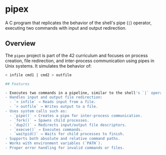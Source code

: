 # pipex

A C program that replicates the behavior of the shell's pipe (`|`) operator, executing two commands with input and output redirection.

## Overview

The `pipex` project is part of the 42 curriculum and focuses on process creation, file redirection, and inter-process communication using pipes in Unix systems. It simulates the behavior of:

```sh
< infile cmd1 | cmd2 > outfile

## Features

- Executes two commands in a pipeline, similar to the shell's `|` operator.
- Handles input and output file redirection:
  - `< infile` → Reads input from a file.
  - `> outfile` → Writes output to a file.
- Uses system calls such as:
  - `pipe()` → Creates a pipe for inter-process communication.
  - `fork()` → Spawns child processes.
  - `dup2()` → Redirects input/output file descriptors.
  - `execve()` → Executes commands.
  - `waitpid()` → Waits for child processes to finish.
- Supports both absolute and relative command paths.
- Works with environment variables (`PATH`).
- Proper error handling for invalid commands or files.
